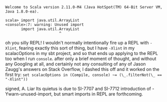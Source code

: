 ```
Welcome to Scala version 2.11.0-M4 (Java HotSpot(TM) 64-Bit Server VM, Java 1.8.0-ea).

scala> import java.util.ArrayList
<console>:7: warning: Unused import
       import java.util.ArrayList
                        ^
```

oh you silly REPL!
I wouldn't normally intentionally fire up a REPL with `-Xlint`, fearing exactly this sort of thing, but I have `-Xlint` in my scalacOptions in my sbt project, and so that ends up applying to the REPL too when I run `console`.
after only a brief moment of thought, and without any Googling at all, and certainly not any consulting of any of Jason Zaugg's answers on Stack Overflow, I dashed this off and it worked on the first try:
`set scalacOptions in (Compile, console) ~= (\_.filterNot(\_ == "-Xlint"))`

signed, A. Liar
Its quietus is due to SI-7707 and SI-7712 introduction of -Ywarn-unused-import, but smart imports in REPL are forthcoming.
